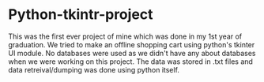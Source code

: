 # Python-tkintr-project

This was the first ever project of mine which was done in my 1st year of graduation.
We tried to make an offline shopping cart using python's tkinter UI module. No databases were used as we didn't have any about databases when we were working on this project. The data was stored in .txt files and data retreival/dumping was done using python itself.
